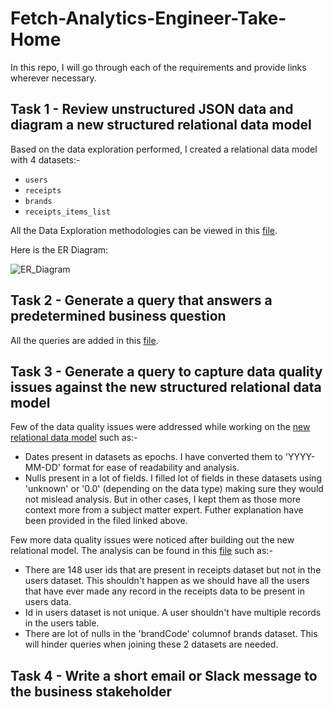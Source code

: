 # Fetch-Analytics-Engineer-Take-Home
In this repo, I will go through each of the requirements and provide links wherever necessary.

## Task 1 - Review unstructured JSON data and diagram a new structured relational data model
Based on the data exploration performed, I created a relational data model with 4 datasets:-
- `users`
- `receipts`
- `brands`
- `receipts_items_list`

All the Data Exploration methodologies can be viewed in this [file](https://github.com/rnair7163/Fetch-Analytics-Engineer-Take-Home/blob/main/Data-Exploration_and_Cleaning.ipynb).

Here is the ER Diagram:

![ER_Diagram](https://github.com/rnair7163/Fetch-Analytics-Engineer-Take-Home/assets/14351816/59e4ab9f-87fb-459d-a708-391551d8a74d)

## Task 2 - Generate a query that answers a predetermined business question 
All the queries are added in this [file](https://github.com/rnair7163/Fetch-Analytics-Engineer-Take-Home/blob/main/sql_queries.sql).

## Task 3 - Generate a query to capture data quality issues against the new structured relational data model
Few of the data quality issues were addressed while working on the [new relational data model](https://github.com/rnair7163/Fetch-Analytics-Engineer-Take-Home/blob/main/Data-Exploration_and_Cleaning.ipynb) such as:-
- Dates present in datasets as epochs. I have converted them to 'YYYY-MM-DD' format for ease of readability and analysis.
- Nulls present in a lot of fields. I filled lot of fields in these datasets using 'unknown' or '0.0' (depending on the data type) making sure they would not mislead analysis. But in other cases, I kept them as those more context more from a subject matter expert. Futher explanation have been provided in the filed linked above.

Few more data quality issues were noticed after building out the new relational model. The analysis can be found in this [file](https://github.com/rnair7163/Fetch-Analytics-Engineer-Take-Home/blob/main/Data_Quality_Issues.ipynb) such as:-
- There are 148 user ids that are present in receipts dataset but not in the users dataset. This shouldn't happen as we should have all the users that have ever made any record in the receipts data to be present in users data.
- Id in users dataset is not unique. A user shouldn't have multiple records in the users table.
- There are lot of nulls in the 'brandCode' columnof brands dataset. This will hinder queries when joining these 2 datasets are needed.

## Task 4 - Write a short email or Slack message to the business stakeholder



